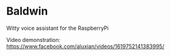 # Baldwin

Witty voice assistant for the RaspberryPi

Video demonstration: https://www.facebook.com/aluxian/videos/1619752141383995/
